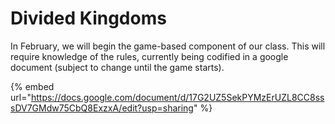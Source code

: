 # Divided Kingdoms

In February, we will begin the game-based component of our class. This will require knowledge of the rules, currently being codified in a google document (subject to change until the game starts).

{% embed url="https://docs.google.com/document/d/17G2UZ5SekPYMzErUZL8CC8sssDV7GMdw75CbQ8ExzxA/edit?usp=sharing" %}
